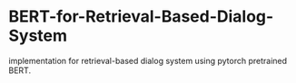 # BERT-for-Retrieval-Based-Dialog-System
implementation for retrieval-based dialog system using pytorch pretrained BERT.
